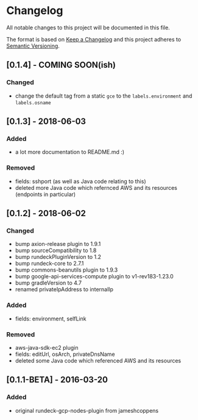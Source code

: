 # Changelog
All notable changes to this project will be documented in this file.

The format is based on [Keep a Changelog](http://keepachangelog.com/en/1.0.0/)
and this project adheres to [Semantic Versioning](http://semver.org/spec/v2.0.0.html).

## [0.1.4] - COMING SOON(ish)
### Changed
- change the default tag from a static `gce` to the `labels.environment` and `labels.osname`

## [0.1.3] - 2018-06-03
### Added
- a lot more documentation to README.md :)
### Removed
- fields: sshport (as well as Java code relating to this)
- deleted more Java code which refernced AWS and its resources (endpoints in particular)

## [0.1.2] - 2018-06-02
### Changed
- bump axion-release plugin to 1.9.1
- bump sourceCompatibility to 1.8
- bump rundeckPluginVersion to 1.2
- bump rundeck-core to 2.7.1
- bump commons-beanutils plugin to 1.9.3
- bump google-api-services-compute plugin to v1-rev183-1.23.0
- bump gradleVersion to 4.7
- renamed privateIpAddress to internalIp
### Added
- fields: environment, selfLink
### Removed
- aws-java-sdk-ec2 plugin
- fields: editUrl, osArch, privateDnsName
- deleted some Java code which referenced AWS and its resources

## [0.1.1-BETA] - 2016-03-20
### Added
- original rundeck-gcp-nodes-plugin from jameshcoppens
